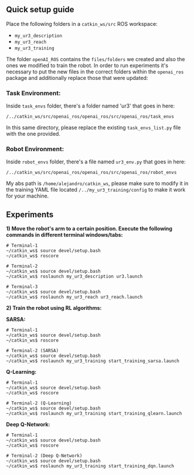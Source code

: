 ## Quick setup guide

Place the following folders in a `catkin_ws/src` ROS workspace:

- `my_ur3_description`
- `my_ur3_reach`
- `my_ur3_training`

The folder `openAI_ROS` contains the `files/folders` we created and also the ones
we modified to train the robot. In order to run experiments it's necessary
to put the new files in the correct folders within the `openai_ros` package and 
additionally replace those that were updated:

### Task Environment:

Inside `task_envs` folder, there's a folder named 'ur3' that goes in here:

`/../catkin_ws/src/openai_ros/openai_ros/src/openai_ros/task_envs`

In this same directory, please replace the existing `task_envs_list.py` file 
with the one provided.  

### Robot Environment:

Inside `robot_envs` folder, there's a file named `ur3_env.py` that goes in here:

`/../catkin_ws/src/openai_ros/openai_ros/src/openai_ros/robot_envs`

My abs path is `/home/alejandro/catkin_ws`, please make sure to modify it in
the training YAML file located `/../my_ur3_training/config` to make it work
for your machine. 

## Experiments

**1) Move the robot's arm to a certain position. Execute the following commands 
in different terminal windows/tabs:**

```
# Terminal-1
~/catkin_ws$ source devel/setup.bash
~/catkin_ws$ roscore

# Terminal-2
~/catkin_ws$ source devel/setup.bash
~/catkin_ws$ roslaunch my_ur3_description ur3.launch

# Terminal-3
~/catkin_ws$ source devel/setup.bash
~/catkin_ws$ roslaunch my_ur3_reach ur3_reach.launch
```

**2) Train the robot using RL algorithms:**

**SARSA:**

```
# Terminal-1
~/catkin_ws$ source devel/setup.bash
~/catkin_ws$ roscore

# Terminal-2 (SARSA)
~/catkin_ws$ source devel/setup.bash
~/catkin_ws$ roslaunch my_ur3_training start_training_sarsa.launch
```

**Q-Learning:**

```
# Terminal-1
~/catkin_ws$ source devel/setup.bash
~/catkin_ws$ roscore

# Terminal-2 (Q-Learning)
~/catkin_ws$ source devel/setup.bash
~/catkin_ws$ roslaunch my_ur3_training start_training_qlearn.launch
```

**Deep Q-Network:**

```
# Terminal-1
~/catkin_ws$ source devel/setup.bash
~/catkin_ws$ roscore

# Terminal-2 (Deep Q-Network)
~/catkin_ws$ source devel/setup.bash
~/catkin_ws$ roslaunch my_ur3_training start_training_dqn.launch
```




